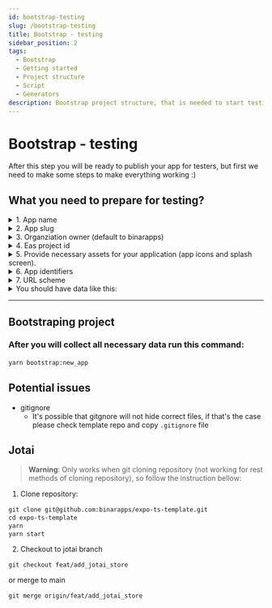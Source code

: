 ```yaml
---
id: bootstrap-testing
slug: /bootstrap-testing
title: Bootstrap - testing
sidebar_position: 2
tags:
  - Bootstrap
  - Getting started
  - Project structure
  - Script
  - Generators
description: Bootstrap project structure, that is needed to start testing your mobile app
---
```


# Bootstrap - testing

After this step you will be ready to publish your app for testers, but first we need to make some steps to make everything working :)

## **What you need to prepare for testing?**

<details>
  <summary>1. App name</summary>
  
  You need prepare some catchy name for you app, if not provided by client
</details>

<details>
  <summary>2. App slug</summary>
  
  ![App slug in expo console](../../static/bootstrap_slug.png)
  
  You can find it in expo console
</details>

<details>
  <summary>3. Organziation owner (default to binarapps)</summary>

![App slug in expo console](../../static/bootstrap_owner.png)

You can find it in expo console

</details>

<details>
  <summary>4. Eas project id</summary>
  
  ![App slug in expo console](../../static/bootstrap_eas_id.png)
  
  You can find it in expo console
</details>

<details>
  <summary>5. Provide necessary assets for your application (app icons and splash screen).</summary>
  
  [Expo recommendations about app icons and splash screen.](https://www.figma.com/file/gDLi6LNtNq50FycJ30t7rw/Expo-App-Icon-%26-Splash-(Community)?node-id=1-1357&t=VbJUpoye07JAuVLv-0)

App icons for Android and iOS devices need to follow different requirements - all necessary requirements can be found here.
Config inside the app is prepared that your icons will be named respectively:

- for Android:
  - prepare background color
  - adaptive-icon-qa.png
  - adaptive-icon-staging.png
  - adaptive-icon-production.png
- for iOS:
  - icon-qa.png
  - icon-staging.png
  - icon-production.png
- for web:
  - favicon-qa.png
  - favicon-staging.png
  - favicon-production.png
- splash screen:
  - splash.png

And placed in proper folders:

- for android: `assets/icons/android`
- for ios: `assets/icons/ios`
- for web: `assets/icons/web`
- splash screen: `assets`

For the Android adaptive icon, you should also provide proper background color as it needs to be uploaded with transparent background. You will be prompted to pass this value.

You can also change it later in `app.config.ts` file as follows:

```js
// CONFIG: Add your android adaptive icon background color here
adaptiveIconBackgroundColor: {
  production: 'bg_color_production',
  staging: 'bg_color_staging',
  qa: 'bg_color_qa',
},
```

</details>

<details>
  <summary>6. App identifiers</summary>
  
Your application should have unique identifiers of your app (they will be used in stores), they are respectively: 
  - for Android - app package name
  - for iOS - bundle identifier

They could have the same value for android and iOS, and normally they have a structure like this:
`com.your_company_name.your_project_name`

If you have some domain, for example: example.com, your bundle id could be: `com.example`

</details>

<details>
  <summary>7. URL scheme</summary>
  
URL scheme link into your app. For example, if we set this to 'demo', then `demo://` URLs would open your app when tapped.
It is only available in standalone apps.
</details>

<details>
  <summary>You should have data like this:</summary>
  
You can generate this data and save it in some notepad or somewhere else.
```json
{
  "androidPackageName": "your_android_package_name",
  "iosBundleIdentifier": "your.ios.bundle.identifier",
  "appName": "Your name",
  "owner": "expo_owner_name",
  "slug": "expo_app_slug",
  "easProjectId": "xxx-xxx-xxx-xx",
  "scheme": "yourUrlScheme",
  "adaptiveIconBackgroundColor": "#2E7AF0CC"
}
```
</details>

<hr>

## Bootstraping project

### **After you will collect all necessary data run this command:**

```sh
yarn bootstrap:new_app
```

## Potential issues

- gitignore
  - It's possible that gitgnore will not hide correct files, if that's the case please check template repo and copy `.gitignore` file

## Jotai

> **Warning**: Only works when git cloning repository (not working for rest methods of cloning repository), so follow the instruction bellow:

1. Clone repository:

```
git clone git@github.com:binarapps/expo-ts-template.git
cd expo-ts-template
yarn
yarn start
```

2. Checkout to jotai branch

```
git checkout feat/add_jotai_store
```

or merge to main

```
git merge origin/feat/add_jotai_store
```
